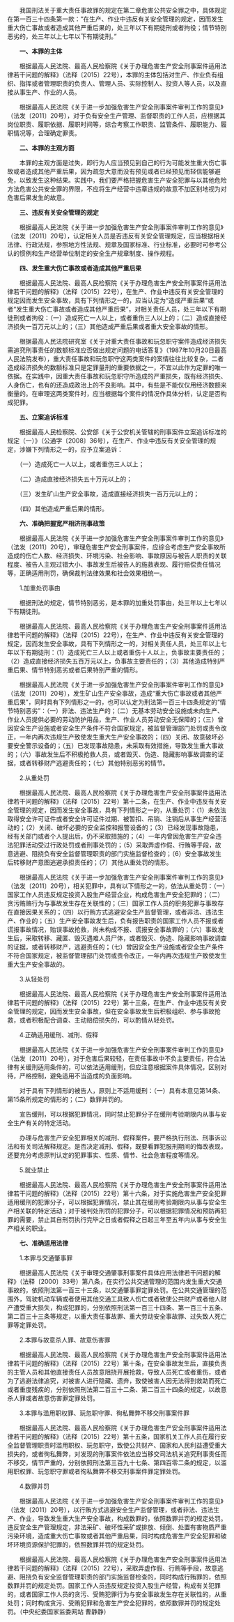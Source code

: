 　　我国刑法关于重大责任事故罪的规定在第二章危害公共安全罪之中，具体规定在第一百三十四条第一款：“在生产、作业中违反有关安全管理的规定，因而发生重大伤亡事故或者造成其他严重后果的，处三年以下有期徒刑或者拘役；情节特别恶劣的，处三年以上七年以下有期徒刑。”

　　**一、本罪的主体**

　　根据最高人民法院、最高人民检察院《关于办理危害生产安全刑事案件适用法律若干问题的解释》（法释〔2015〕22号），本罪的主体包括对生产、作业负有组织、指挥或者管理职责的负责人、管理人员、实际控制人、投资人等人员，以及直接从事生产、作业的人员。

　　根据最高人民法院《关于进一步加强危害生产安全刑事案件审判工作的意见》（法发〔2011〕20号），对于负有安全生产管理、监督职责的工作人员，应根据其岗位职责、履职依据、履职时间等，综合考察工作职责、监管条件、履职能力、履职情况等，合理确定罪责。

　　**二、本罪的主观方面**

　　本罪的主观方面是过失，即行为人应当预见到自己的行为可能发生重大伤亡事故或者造成其他严重后果，因为疏忽大意而没有预见或者已经预见而轻信能够避免，以致发生这种结果。实践中，我们要严格把握危害生产安全犯罪与以其他危险方法危害公共安全罪的界限，不应将生产经营中违章违规的故意不加区别地视为对危害后果发生的故意。

　　**三、违反有关安全管理的规定**

　　根据最高人民法院《关于进一步加强危害生产安全刑事案件审判工作的意见》（法发〔2011〕20号），认定相关人员是否违反有关安全管理规定，应当根据相关法律、行政法规，参照地方性法规、规章及国家标准、行业标准，必要时可参考公认的惯例和生产经营单位制定的安全生产规章制度、操作规程。

　　**四、发生重大伤亡事故或者造成其他严重后果**

　　根据最高人民法院、最高人民检察院《关于办理危害生产安全刑事案件适用法律若干问题的解释》（法释〔2015〕22号），在生产、作业中违反有关安全管理的规定因而发生安全事故，具有下列情形之一的，应当认定为“造成严重后果”或者“发生重大伤亡事故或者造成其他严重后果”，对相关责任人员，处三年以下有期徒刑或者拘役：（一）造成死亡一人以上，或者重伤三人以上的；（二）造成直接经济损失一百万元以上的；（三）其他造成严重后果或者重大安全事故的情形。

　　根据最高人民法院研究室《关于对重大责任事故和玩忽职守案件造成经济损失需追究刑事责任的数额标准应否做出规定问题的电话答复》（1987年10月20日最高人民法院发布），重大责任事故和玩忽职守这两类案件的案情往往比较复杂，二者造成经济损失的数额标准只是定罪量刑的重要依据之一，不宜以此作为定罪的唯一依据。在实践中，因重大责任事故和玩忽职守所造成的严重损失，既有经济损失、人身伤亡，也有的还造成政治上的不良影响。其中，有些是不能仅仅用经济数额来衡量的。在审理这两类案件时，应当根据每个案件的情况作具体分析，认定是否构成犯罪。

　　**五、立案追诉标准**

　　根据最高人民检察院、公安部《关于公安机关管辖的刑事案件立案追诉标准的规定（一）》（公通字〔2008〕36号），在生产、作业中违反有关安全管理的规定，涉嫌下列情形之一的，应予立案追诉：

　　（一）造成死亡一人以上，或者重伤三人以上；

　　（二）造成直接经济损失五十万元以上的；

　　（三）发生矿山生产安全事故，造成直接经济损失一百万元以上的；

　　（四）其他造成严重后果的情形。

　　**六、准确把握宽严相济刑事政策**

　　根据最高人民法院《关于进一步加强危害生产安全刑事案件审判工作的意见》（法发〔2011〕20号），审理危害生产安全刑事案件，应综合考虑生产安全事故所造成的伤亡人数、经济损失、环境污染、社会影响、事故原因与被告人职责的关联程度、被告人主观过错大小、事故发生后被告人的施救表现、履行赔偿责任情况等，正确适用刑罚，确保裁判法律效果和社会效果相统一。

　　1.加重处罚事由

　　根据刑法的规定，情节特别恶劣，是本罪的加重处罚事由，处三年以上七年以下有期徒刑。

　　根据最高人民法院、最高人民检察院《关于办理危害生产安全刑事案件适用法律若干问题的解释》（法释〔2015〕22号），在生产、作业中违反有关安全管理的规定，因而发生安全事故，具有下列情形之一的，对相关责任人员，处三年以上七年以下有期徒刑：（1）造成死亡三人以上或者重伤十人以上，负事故主要责任的；（2）造成直接经济损失五百万元以上，负事故主要责任的；（3）其他造成特别严重后果、情节特别恶劣或者后果特别严重的情形。

　　根据最高人民法院《关于进一步加强危害生产安全刑事案件审判工作的意见》（法发〔2011〕20号），发生矿山生产安全事故，造成“重大伤亡事故或者其他严重后果”，同时具有下列情形之一的，也可以认定为刑法第一百三十四条规定的“情节特别恶劣”：（一）非法、违法生产的；（二）无基本劳动安全设施或未向生产、作业人员提供必要的劳动防护用品，生产、作业人员劳动安全无保障的；（三）曾因安全生产设施或者安全生产条件不符合国家规定，被监督管理部门处罚或责令改正，一年内再次违规生产致使发生重大生产安全事故的；（四）关闭、故意破坏必要安全警示设备的；（五）已发现事故隐患，未采取有效措施，导致发生重大事故的；（六）事故发生后不积极抢救人员，或者毁灭、伪造、隐藏影响事故调查的证据，或者转移财产逃避责任的；（七）其他特别恶劣的情节。

　　2.从重处罚

　　根据最高人民法院、最高人民检察院《关于办理危害生产安全刑事案件适用法律若干问题的解释》（法释〔2015〕22号）第十二条，在生产、作业中违反有关安全管理的规定，因而发生安全事故，具有下列情形之一的，从重处罚：（1）未依法取得安全许可证件或者安全许可证件过期、被暂扣、吊销、注销后从事生产经营活动的；（2）关闭、破坏必要的安全监控和报警设备的；（3）已经发现事故隐患，经有关部门或者个人提出后，仍不采取措施的；（4）一年内曾因危害生产安全违法犯罪活动受过行政处罚或者刑事处罚的；（5）采取弄虚作假、行贿等手段，故意逃避、阻挠负有安全监督管理职责的部门实施监督检查的；（6）安全事故发生后转移财产意图逃避承担责任的；（7）其他从重处罚的情形。

　　根据最高人民法院《关于进一步加强危害生产安全刑事案件审判工作的意见》（法发〔2011〕20号），相关犯罪中，具有以下情形之一的，依法从重处罚：（一）国家工作人员违反规定投资入股生产经营企业，构成危害生产安全犯罪的；（二）贪污贿赂行为与事故发生存在关联性的；（三）国家工作人员的职务犯罪与事故存在直接因果关系的；（四）以行贿方式逃避安全生产监督管理，或者非法、违法生产、作业的；（五）生产安全事故发生后，负有报告职责的国家工作人员不报或者谎报事故情况，贻误事故抢救，尚未构成不报、谎报安全事故罪的；（六）事故发生后，采取转移、藏匿、毁灭遇难人员尸体，或者毁灭、伪造、隐藏影响事故调查的证据，或者转移财产，逃避责任的；（七）曾因安全生产设施或者安全生产条件不符合国家规定，被监督管理部门处罚或责令改正，一年内再次违规生产致使发生重大生产安全事故的。

　　3.从轻处罚

　　根据最高人民法院、最高人民检察院《关于办理危害生产安全刑事案件适用法律若干问题的解释》（法释〔2015〕22号）第十三条，在生产、作业中违反有关安全管理的规定，因而发生安全事故，但在安全事故发生后积极组织、参与事故抢救，或者积极配合调查、主动赔偿损失的，可以酌情从轻处罚。

　　4.正确适用缓刑、减刑、假释

　　根据最高人民法院《关于进一步加强危害生产安全刑事案件审判工作的意见》（法发〔2011〕20号），对于危害后果较轻，在责任事故中不负主要责任，符合法律有关缓刑适用条件的，可以依法适用缓刑，但应注意根据案件具体情况，区别对待，严格控制，避免适用不当造成的负面影响。

　　对于具有下列情形的被告人，原则上不适用缓刑：（一）具有本意见第14条、第15条所规定的情形的；（二）数罪并罚的。

　　宣告缓刑，可以根据犯罪情况，同时禁止犯罪分子在缓刑考验期限内从事与安全生产有关的特定活动。

　　办理与危害生产安全犯罪相关的减刑、假释案件，要严格执行刑法、刑事诉讼法和有关司法解释规定。是否决定减刑、假释，既要看罪犯服刑期间的悔改表现，还要充分考虑原判认定的犯罪事实、性质、情节、社会危害程度等情况。

　　5.就业禁止

　　根据最高人民法院、最高人民检察院《关于办理危害生产安全刑事案件适用法律若干问题的解释》（法释〔2015〕22号）第十六条，对于实施危害生产安全犯罪适用缓刑的犯罪分子，可以根据犯罪情况，禁止其在缓刑考验期限内从事与安全生产相关联的特定活动；对于被判处刑罚的犯罪分子，可以根据犯罪情况和预防再犯罪的需要，禁止其自刑罚执行完毕之日或者假释之日起三年至五年内从事与安全生产相关的职业。

　　**七、准确适用法律**

　　1.本罪与交通肇事罪

　　根据最高人民法院《关于审理交通肇事刑事案件具体应用法律若干问题的解释》（法释〔2000〕33号）第八条，在实行公共交通管理的范围内发生重大交通事故的，依照刑法第一百三十三条，以交通肇事罪定罪处罚。在公共交通管理的范围外，驾驶机动车辆或者使用其他交通工具致人伤亡或者致使公共财产或者他人财产遭受重大损失，构成犯罪的，分别依照刑法第一百三十四条、第一百三十五条、第二百三十三条等规定，以重大责任事故罪、重大劳动安全事故罪、过失致人死亡罪等定罪处罚。

　　2.本罪与故意杀人罪、故意伤害罪

　　根据最高人民法院、最高人民检察院《关于办理危害生产安全刑事案件适用法律若干问题的解释》（法释〔2015〕22号）第十条，在安全事故发生后，直接负责的主管人员和其他直接责任人员故意阻挠开展抢救，导致人员死亡或者重伤，或者为了逃避法律追究，对被害人进行隐藏、遗弃，致使被害人因无法得到救助而死亡或者重度残疾的，分别依照刑法第二百三十二条、第二百三十四条的规定，以故意杀人罪或者故意伤害罪定罪处罚。

　　3.本罪与滥用职权罪、玩忽职守罪、徇私舞弊不移交刑事案件罪

　　根据最高人民法院、最高人民检察院《关于办理危害生产安全刑事案件适用法律若干问题的解释》（法释〔2015〕22号）第十五条，国家机关工作人员在履行安全监督管理职责时滥用职权、玩忽职守，致使公共财产、国家和人民利益遭受重大损失的，或者徇私舞弊，对发现的刑事案件依法应当移交司法机关追究刑事责任而不移交，情节严重的，分别依照刑法第三百九十七条、第四百零二条的规定，以滥用职权罪、玩忽职守罪或者徇私舞弊不移交刑事案件罪定罪处罚。

　　4.数罪并罚

　　根据最高人民法院《关于进一步加强危害生产安全刑事案件审判工作的意见》（法发〔2011〕20号），以行贿方式逃避安全生产监督管理，或者非法、违法生产、作业，导致发生重大生产安全事故，构成数罪的，依照数罪并罚的规定处罚。违反安全生产管理规定，非法采矿、破坏性采矿或排放、倾倒、处置有害物质严重污染环境，造成重大伤亡事故或者其他严重后果，同时构成危害生产安全犯罪和破坏环境资源保护犯罪的，依照数罪并罚的规定处罚。

　　根据最高人民法院、最高人民检察院《关于办理危害生产安全刑事案件适用法律若干问题的解释》（法释〔2015〕22号），采取弄虚作假、行贿等手段，故意逃避、阻挠负有安全监督管理职责的部门实施监督检查的，同时构成行贿罪的，依照数罪并罚的规定处罚。国家工作人员违反规定投资入股生产经营，构成有关犯罪的，或者国家工作人员的贪污、受贿犯罪行为与安全事故发生存在关联性的，从重处罚；同时构成贪污、受贿犯罪和危害生产安全犯罪的，依照数罪并罚的规定处罚。（中央纪委国家监委网站 曹静静）